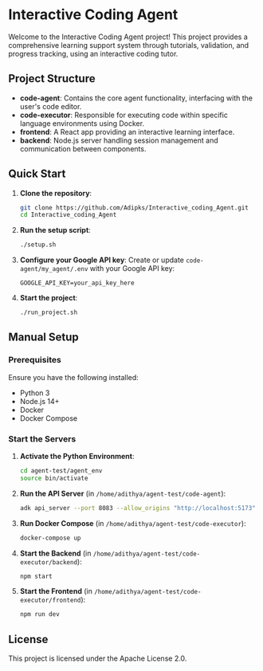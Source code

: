 # Interactive Coding Agent

Welcome to the Interactive Coding Agent project! This project provides a comprehensive learning support system through tutorials, validation, and progress tracking, using an interactive coding tutor.

## Project Structure

- **code-agent**: Contains the core agent functionality, interfacing with the user's code editor.
- **code-executor**: Responsible for executing code within specific language environments using Docker.
- **frontend**: A React app providing an interactive learning interface.
- **backend**: Node.js server handling session management and communication between components.

## Quick Start

1. **Clone the repository**:
   ```bash
   git clone https://github.com/Adipks/Interactive_coding_Agent.git
   cd Interactive_coding_Agent
   ```

2. **Run the setup script**:
   ```bash
   ./setup.sh
   ```

3. **Configure your Google API key**:
   Create or update `code-agent/my_agent/.env` with your Google API key:
   ```
   GOOGLE_API_KEY=your_api_key_here
   ```

4. **Start the project**:
   ```bash
   ./run_project.sh
   ```

## Manual Setup

### Prerequisites

Ensure you have the following installed:

- Python 3
- Node.js 14+
- Docker
- Docker Compose

### Start the Servers

1. **Activate the Python Environment**:

   ```bash
   cd agent-test/agent_env
   source bin/activate
   ```

2. **Run the API Server** (in `/home/adithya/agent-test/code-agent`):

   ```bash
   adk api_server --port 8083 --allow_origins "http://localhost:5173"
   ```

3. **Run Docker Compose** (in `/home/adithya/agent-test/code-executor`):

   ```bash
   docker-compose up
   ```

4. **Start the Backend** (in `/home/adithya/agent-test/code-executor/backend`):

   ```bash
   npm start
   ```

5. **Start the Frontend** (in `/home/adithya/agent-test/code-executor/frontend`):

   ```bash
   npm run dev
   ```

## License

This project is licensed under the Apache License 2.0.
